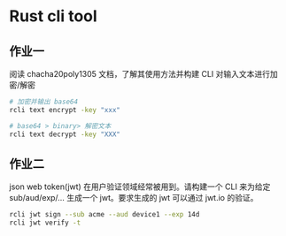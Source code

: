 # Rust cli tool

## 作业一

阅读 chacha20poly1305 文档，了解其使用方法并构建 CLI 对输入文本进行加密/解密

```bash
# 加密并输出 base64
rcli text encrypt -key "xxx"

# base64 > binary> 解密文本
rcli text decrypt -key "XXX"
```

## 作业二

json web token(jwt) 在用户验证领域经常被用到。请构建一个 CLI 来为给定 sub/aud/exp/… 生成一个 jwt。要求生成的 jwt 可以通过 jwt.io 的验证。

```bash
rcli jwt sign --sub acme --aud device1 --exp 14d
rcli jwt verify -t
```

